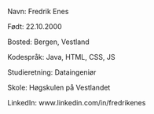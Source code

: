 <p>Navn: Fredrik Enes</p>
<p>Født: 22.10.2000 </p>
<p>Bosted: Bergen, Vestland </p>
<p>Kodespråk: Java, HTML, CSS, JS</p> 
<p>Studieretning: Dataingeniør </p>
<p>Skole: Høgskulen på Vestlandet</p>
<p>LinkedIn: www.linkedin.com/in/fredrikenes </p>

